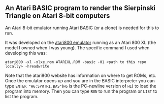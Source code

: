 ## An Atari BASIC program to render the Sierpinski Triangle on Atari 8-bit computers

An Atari 8-bit emulator running Atari BASIC (or a clone) is needed for this to run.

It was developed on the [atari800 emulator](https://atari800.github.io/) running as an Atari 800 XL (the model I owned when I was young).
The specific command I used when developing this was:

`atari800 -xl -xlxe_rom ATARIXL.ROM -basic -H1 <path to this repo locally> -hreadwrite`

Note that the atari800 website has information on where to get ROMs, etc.
Once the emulator opens up and you are in the BASIC interpreter you can type 
`ENTER "H6:SPRTRI.BAS"`(`H6` is the PC-newline version of `H1`) to load the program into memory.
Then you can type `RUN` to run the program or `LIST` to list the program.
